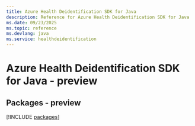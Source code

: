 ```yaml
---
title: Azure Health Deidentification SDK for Java
description: Reference for Azure Health Deidentification SDK for Java
ms.date: 09/23/2025
ms.topic: reference
ms.devlang: java
ms.service: healthdeidentification
---
```

# Azure Health Deidentification SDK for Java - preview
## Packages - preview
[!INCLUDE [packages](health-deidentification-index.md)]